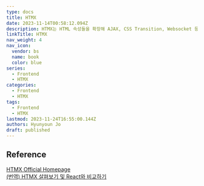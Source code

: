 ```yaml
---
type: docs
title: HTMX
date: 2023-11-14T00:58:12.094Z
description: HTMX는 HTML 속성들을 확장해 AJAX, CSS Transition, Websocket 등을 사용할 수 있는 라이브러리
linkTitle: HTMX
nav_weight: 4
nav_icon:
  vendor: bs
  name: book
  color: blue
series:
  - Frontend
  - HTMX
categories:
  - Frontend
  - HTMX
tags:
  - Frontend
  - HTMX
lastmod: 2023-11-24T16:55:00.144Z
authors: Hyunyoun Jo
draft: published
---
```


## Reference

[HTMX Official Homepage](https://htmx.org/)  
[(번역) HTMX 살펴보기 및 React와 비교하기](https://velog.io/@sehyunny/a-first-look-at-htmx-and-how-it-compares-to-react?utm_source=oneoneone)
